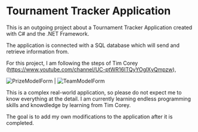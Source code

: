 # Tournament Tracker Application

This is an outgoing project about a Tournament Tracker Application created with C# and the .NET Framework.



The application is connected with a SQL database which will send and retrieve information from.



For this project, I am following the steps of Tim Corey (https://www.youtube.com/channel/UC-ptWR16ITQyYOglXyQmpzw),

![PrizeModelForm](https://i.imgur.com/BaQYYvv.png) | ![TeamModelForm](https://i.imgur.com/XJDkPO4.png)


This is a complex real-world application, so please do not expect me to know everything at the detail. I am currently learning endless
programming skills and knowdledge by learning from Tim Corey.

The goal is to add my own modifications to the application after it is completed.
